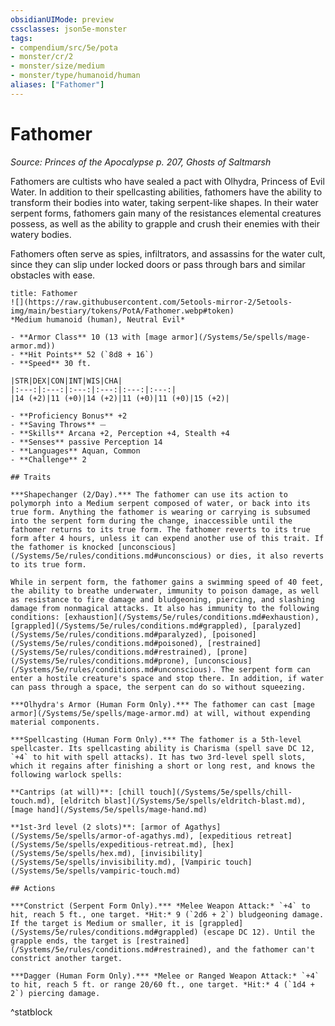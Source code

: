 ```yaml
---
obsidianUIMode: preview
cssclasses: json5e-monster
tags:
- compendium/src/5e/pota
- monster/cr/2
- monster/size/medium
- monster/type/humanoid/human
aliases: ["Fathomer"]
---
```

# Fathomer
*Source: Princes of the Apocalypse p. 207, Ghosts of Saltmarsh*  

Fathomers are cultists who have sealed a pact with Olhydra, Princess of Evil Water. In addition to their spellcasting abilities, fathomers have the ability to transform their bodies into water, taking serpent-like shapes. In their water serpent forms, fathomers gain many of the resistances elemental creatures possess, as well as the ability to grapple and crush their enemies with their watery bodies.

Fathomers often serve as spies, infiltrators, and assassins for the water cult, since they can slip under locked doors or pass through bars and similar obstacles with ease.

```ad-statblock
title: Fathomer
![](https://raw.githubusercontent.com/5etools-mirror-2/5etools-img/main/bestiary/tokens/PotA/Fathomer.webp#token)
*Medium humanoid (human), Neutral Evil*

- **Armor Class** 10 (13 with [mage armor](/Systems/5e/spells/mage-armor.md))
- **Hit Points** 52 (`8d8 + 16`)
- **Speed** 30 ft.

|STR|DEX|CON|INT|WIS|CHA|
|:---:|:---:|:---:|:---:|:---:|:---:|
|14 (+2)|11 (+0)|14 (+2)|11 (+0)|11 (+0)|15 (+2)|

- **Proficiency Bonus** +2
- **Saving Throws** ⏤
- **Skills** Arcana +2, Perception +4, Stealth +4
- **Senses** passive Perception 14
- **Languages** Aquan, Common
- **Challenge** 2

## Traits

***Shapechanger (2/Day).*** The fathomer can use its action to polymorph into a Medium serpent composed of water, or back into its true form. Anything the fathomer is wearing or carrying is subsumed into the serpent form during the change, inaccessible until the fathomer returns to its true form. The fathomer reverts to its true form after 4 hours, unless it can expend another use of this trait. If the fathomer is knocked [unconscious](/Systems/5e/rules/conditions.md#unconscious) or dies, it also reverts to its true form.

While in serpent form, the fathomer gains a swimming speed of 40 feet, the ability to breathe underwater, immunity to poison damage, as well as resistance to fire damage and bludgeoning, piercing, and slashing damage from nonmagical attacks. It also has immunity to the following conditions: [exhaustion](/Systems/5e/rules/conditions.md#exhaustion), [grappled](/Systems/5e/rules/conditions.md#grappled), [paralyzed](/Systems/5e/rules/conditions.md#paralyzed), [poisoned](/Systems/5e/rules/conditions.md#poisoned), [restrained](/Systems/5e/rules/conditions.md#restrained), [prone](/Systems/5e/rules/conditions.md#prone), [unconscious](/Systems/5e/rules/conditions.md#unconscious). The serpent form can enter a hostile creature's space and stop there. In addition, if water can pass through a space, the serpent can do so without squeezing.

***Olhydra's Armor (Human Form Only).*** The fathomer can cast [mage armor](/Systems/5e/spells/mage-armor.md) at will, without expending material components.

***Spellcasting (Human Form Only).*** The fathomer is a 5th-level spellcaster. Its spellcasting ability is Charisma (spell save DC 12, `+4` to hit with spell attacks). It has two 3rd-level spell slots, which it regains after finishing a short or long rest, and knows the following warlock spells:

**Cantrips (at will)**: [chill touch](/Systems/5e/spells/chill-touch.md), [eldritch blast](/Systems/5e/spells/eldritch-blast.md), [mage hand](/Systems/5e/spells/mage-hand.md)

**1st-3rd level (2 slots)**: [armor of Agathys](/Systems/5e/spells/armor-of-agathys.md), [expeditious retreat](/Systems/5e/spells/expeditious-retreat.md), [hex](/Systems/5e/spells/hex.md), [invisibility](/Systems/5e/spells/invisibility.md), [Vampiric touch](/Systems/5e/spells/vampiric-touch.md)

## Actions

***Constrict (Serpent Form Only).*** *Melee Weapon Attack:* `+4` to hit, reach 5 ft., one target. *Hit:* 9 (`2d6 + 2`) bludgeoning damage. If the target is Medium or smaller, it is [grappled](/Systems/5e/rules/conditions.md#grappled) (escape DC 12). Until the grapple ends, the target is [restrained](/Systems/5e/rules/conditions.md#restrained), and the fathomer can't constrict another target.

***Dagger (Human Form Only).*** *Melee or Ranged Weapon Attack:* `+4` to hit, reach 5 ft. or range 20/60 ft., one target. *Hit:* 4 (`1d4 + 2`) piercing damage.
```
^statblock
